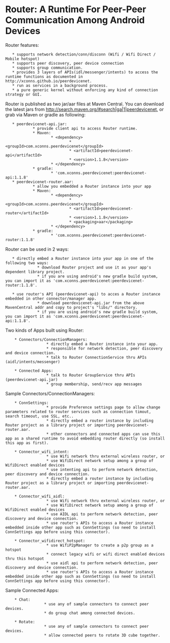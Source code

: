 Router: A Runtime For Peer-Peer Communication Among Android Devices
===================================================================

Router features:

       * supports network detection/conn/disconn (Wifi / Wifi Direct / Mobile hotspot)
       * supports peer discovery, peer device connection
       * supports group communication.
       * provides 3 layers of APIs(idl/messenger/intents) to access the runtime functions as documented in http://xconns.github.io/peerdevicenet.
       * run as services in a background process.
       * a pure generic kernel without enforcing any kind of connection strategy or GUI.

Router is published as two jar/aar files at Maven Central. You can download the latest jars from http://search.maven.org/#search|ga|1|peerdevicenet, or grab via Maven or gradle as following:

       * peerdevicenet-api.jar:
                * provide client api to access Router runtime.
                * Maven:
                        * <dependency>
                                * <groupId>com.xconns.peerdevicenet</groupId>
                                * <artifactId>peerdevicenet-api</artifactId>
                                * <version>1.1.8</version>
                        * </dependency>
                * gradle:
                        * 'com.xconns.peerdevicenet:peerdevicenet-api:1.1.8'
       * peerdevicenet-router.aar:
                * allow you embedded a Router instance into your app
                * Maven:
                        * <dependency>
                                * <groupId>com.xconns.peerdevicenet</groupId>
                                * <artifactId>peerdevicenet-router</artifactId>
                                * <version>1.1.8</version>
                                * <packaging>aar</packaging>
                        * </dependency>
                * gradle:
                        * 'com.xconns.peerdevicenet:peerdevicenet-router:1.1.8'

Router can be used in 2 ways:

       * directly embed a Router instance into your app in one of the following two ways:
                  * download Router project and use it as your app's dependent library project.
                  * if you are using android's new gradle build system, you can import it as 'com.xconns.peerdevicenet:peerdevicenet-router:1.1.8'.

       * use router's API (peerdevicenet-api) to acces a Router instance embedded in other connector/manager app.
                  * download peerdevicenet-api.jar from the above MavenCentral addr and copy to project's "libs/" directory.
                  * if you are using android's new gradle build system, you can import it as 'com.xconns.peerdevicenet:peerdevicenet-api:1.1.8'.

Two kinds of Apps built using Router:

        * Connectors/ConnectionManagers: 
                      * directly embed a Router instance into your app.
                      * responsible for network detection, peer discovery and device connection.
                      * talk to Router ConnectionService thru APIs (aidl/intents/messenger)

        * Connected Apps:
                      * talk to Router GroupService thru APIs (peerdevicenet-api.jar)
                      * group membership, send/recv app messages

Sample Connectors/ConnectionManagers:

        * ConnSettings:
                      * provide Preference settings page to allow change parameters related to router services such as connection timout, search timeout, use SSL, etc..
                      * directly embed a router instance by including Router project as a library project or importing peerdevicenet-router.aar.
                      * other connectors and connected apps can use this app as a shared runtime to avoid embedding router directly (so install this app as first).
	   				
        * Connector_wifi_intent:
                      * use Wifi network thru external wireless router, or
                      * use WifiDirect network setup among a group of WifiDirect enabled devices
                      * use intenting api to perform network detection, peer discovery and device connection.
                      * directly embed a router instance by including Router project as a library project or importing peerdevicenet-router.aar.

        * Connector_wifi_aidl:
                      * use Wifi network thru external wireless router, or
                      * use WifiDirect network setup among a group of WifiDirect enabled devices
                      * use AIDL api to perform network detection, peer discovery and device connection.
                      * use router's APIs to access a Router instance embedded inside other app such as ConnSettings (so need to install ConnSettings app before using this connector).

        * Connector_wifidirect_hotspot:
                      * use WifiP2pManager to create a p2p group as a hotspot
                      * connect legacy wifi or wifi direct enabled devices thru this hotspot
                      * use aidl api to perform network detection, peer discovery and device connection.
                      * use router's APIs to access a Router instance embedded inside other app such as ConnSettings (so need to install ConnSettings app before using this connector).

Sample Connected Apps:

        * Chat:
                     * use any of sample connectors to connect peer devices.
                     * do group chat among connected devices.

        * Rotate:
                     * use any of sample connectors to connect peer devices.
                     * allow connected peers to rotate 3D cube together.

